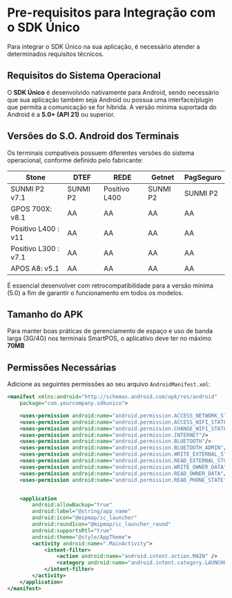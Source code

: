 # Pre-requisitos para Integração com o SDK Único

Para integrar o SDK Único na sua aplicação, é necessário atender a determinados requisitos técnicos.

## Requisitos do Sistema Operacional

O **SDK Único** é desenvolvido nativamente para Android, sendo necessário que sua aplicação também seja Android ou possua uma interface/plugin que permita a comunicação se for híbrida. A versão mínima suportada do Android é a **5.0+ (API 21)** ou superior.

## Versões do S.O. Android dos Terminais

Os terminais compatíveis possuem diferentes versões do sistema operacional, conforme definido pelo fabricante:

|  Stone               | DTEF       | REDE            | Getnet    | PagSeguro |
|----------------------|------------|-----------------|-----------|-----------|
| SUNMI P2  v7.1       |  SUNMI P2  | Positivo L400   | SUNMI P2  | SUNMI P2  |
| GPOS 700X: v8.1      |  AA        | AA              | AA        | AA        |
| Positivo L400 : v11  |  AA        | AA              | AA        | AA        |
| Positivo L300 : v7.1 |  AA        | AA              | AA        | AA        |
| APOS A8: v5.1        |  AA        | AA              | AA        | AA        |




É essencial desenvolver com retrocompatibilidade para a versão mínima (5.0) a fim de garantir o funcionamento em todos os modelos.

## Tamanho do APK

Para manter boas práticas de gerenciamento de espaço e uso de banda larga (3G/4G) nos terminais SmartPOS, o aplicativo deve ter no máximo <b>70MB</b>



## Permissões Necessárias

Adicione as seguintes permissões ao seu arquivo `AndroidManifest.xml`:

```xml
<manifest xmlns:android="http://schemas.android.com/apk/res/android"
    package="com.yourcompany.sdkunico">

    <uses-permission android:name="android.permission.ACCESS_NETWORK_STATE"/>
    <uses-permission android:name="android.permission.ACCESS_WIFI_STATE"/>
    <uses-permission android:name="android.permission.CHANGE_WIFI_STATE"/>
    <uses-permission android:name="android.permission.INTERNET"/>
    <uses-permission android:name="android.permission.BLUETOOTH"/>
    <uses-permission android:name="android.permission.BLUETOOTH_ADMIN"/>
    <uses-permission android:name="android.permission.WRITE_EXTERNAL_STORAGE"/>
    <uses-permission android:name="android.permission.READ_EXTERNAL_STORAGE"/>
    <uses-permission android:name="android.permission.WRITE_OWNER_DATA"/>
    <uses-permission android:name="android.permission.READ_OWNER_DATA"/>
    <uses-permission android:name="android.permission.READ_PHONE_STATE"/>


    <application
        android:allowBackup="true"
        android:label="@string/app_name"
        android:icon="@mipmap/ic_launcher"
        android:roundIcon="@mipmap/ic_launcher_round"
        android:supportsRtl="true"
        android:theme="@style/AppTheme">
        <activity android:name=".MainActivity">
            <intent-filter>
                <action android:name="android.intent.action.MAIN" />
                <category android:name="android.intent.category.LAUNCHER" />
            </intent-filter>
        </activity>
    </application>
</manifest>
```